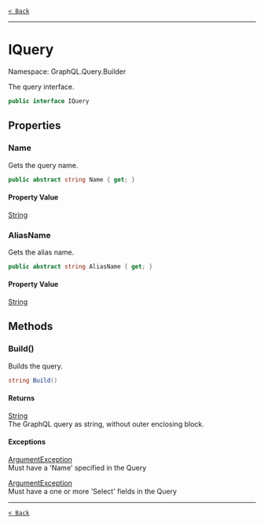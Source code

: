 [`< Back`](./)

---

# IQuery

Namespace: GraphQL.Query.Builder

The query interface.

```csharp
public interface IQuery
```

## Properties

### **Name**

Gets the query name.

```csharp
public abstract string Name { get; }
```

#### Property Value

[String](https://docs.microsoft.com/en-us/dotnet/api/system.string)<br>

### **AliasName**

Gets the alias name.

```csharp
public abstract string AliasName { get; }
```

#### Property Value

[String](https://docs.microsoft.com/en-us/dotnet/api/system.string)<br>

## Methods

### **Build()**

Builds the query.

```csharp
string Build()
```

#### Returns

[String](https://docs.microsoft.com/en-us/dotnet/api/system.string)<br>
The GraphQL query as string, without outer enclosing block.

#### Exceptions

[ArgumentException](https://docs.microsoft.com/en-us/dotnet/api/system.argumentexception)<br>
Must have a 'Name' specified in the Query

[ArgumentException](https://docs.microsoft.com/en-us/dotnet/api/system.argumentexception)<br>
Must have a one or more 'Select' fields in the Query

---

[`< Back`](./)
